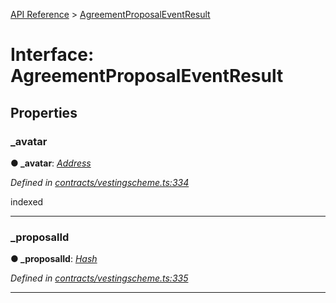 [API Reference](../README.md) > [AgreementProposalEventResult](../interfaces/AgreementProposalEventResult.md)



# Interface: AgreementProposalEventResult


## Properties
<a id="_avatar"></a>

###  _avatar

**●  _avatar**:  *[Address](../#Address)* 

*Defined in [contracts/vestingscheme.ts:334](https://github.com/daostack/arc.js/blob/616f6e7/lib/contracts/vestingscheme.ts#L334)*



indexed




___

<a id="_proposalId"></a>

###  _proposalId

**●  _proposalId**:  *[Hash](../#Hash)* 

*Defined in [contracts/vestingscheme.ts:335](https://github.com/daostack/arc.js/blob/616f6e7/lib/contracts/vestingscheme.ts#L335)*





___


